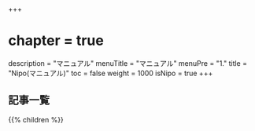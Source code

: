 +++
# chapter = true
description = "マニュアル"
menuTitle = "マニュアル"
menuPre = "1."
title = "Nipo(マニュアル)"
toc = false
weight = 1000
isNipo = true
+++


<aside id="childrenList">
<h2>記事一覧</h2>
{{% children %}}
</aside>

